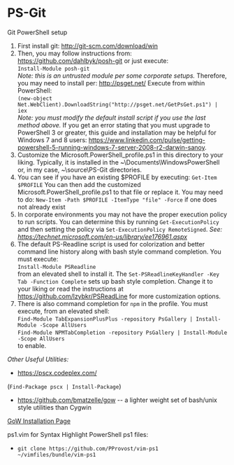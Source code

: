 PS-Git
======

Git PowerShell setup

1. First install git: http://git-scm.com/download/win
2. Then, you may follow instructions from: https://github.com/dahlbyk/posh-git  or just execute:  
```Install-Module posh-git```  
_Note: this is an untrusted module per some corporate setups._ Therefore, you may need to install per: http://psget.net/  Execute from within PowerShell:  
```(new-object Net.WebClient).DownloadString("http://psget.net/GetPsGet.ps1") | iex```  
_Note: you must modify the default install script if you use the last method above._
  If you get an error stating that you must upgrade to PowerShell 3 or greater, this guide and installation may be helpful for Windows 7 and 8 users: https://www.linkedin.com/pulse/getting-powershell-5-running-windows-7-server-2008-r2-darwin-sanoy.
3. Customize the Microsoft.PowerShell_profile.ps1 in this directory to your liking. Typically, it is installed in the ~\\Documents\\WindowsPowerShell or, in my case, ~\\source\\PS-Git directories.
4. You can see if you have an existing $PROFILE by executing:
```Get-Item $PROFILE```
You can then add the customized Microsoft.PowerShell_profile.ps1 to that file or replace it. You may need to do:
```New-Item -Path $PROFILE -ItemType "file" -Force``` 
if one does not already exist
5. In corporate environments you may not have the proper execution policy to run scripts. You can determine this by running `Get-ExecutionPolicy` and then setting the policy via `Set-ExecutionPolicy RemoteSigned`. _See: https://technet.microsoft.com/en-us/library/ee176961.aspx_
6. The default PS-Readline script is used for colorization and better command line history along with bash style command completion. You must execute:   
```Install-Module PSReadline```  
  from an elevated shell to install it. The `Set-PSReadlineKeyHandler -Key Tab -Function Complete` sets up bash style completion. Change it to your liking or read the instructions at https://github.com/lzybkr/PSReadLine for more customization options.
7. There is also command completion for `npm` in the profile. You must execute, from an elevated shell:  
```Find-Module TabExpansionPlusPlus -repository PsGallery | Install-Module -Scope AllUsers```  
```Find-Module NPMTabCompletion -repository PsGallery | Install-Module -Scope AllUsers```  
  to enable.

_Other Useful Utilities:_  
* https://pscx.codeplex.com/

(```Find-Package pscx | Install-Package```)  
* https://github.com/bmatzelle/gow -- a lighter weight set of bash/unix style utilities than Cygwin

[GoW Installation Page](https://github.com/bmatzelle/gow/downloads "Download")

ps1.vim for Syntax Highlight PowerShell ps1 files:
* ```git clone https://github.com/PProvost/vim-ps1 ~/vimfiles/bundle/vim-ps1```


